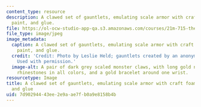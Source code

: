 ```yaml
---
content_type: resource
description: A clawed set of gauntlets, emulating scale armor with craft foam, beads,
  paint, and glue.
file: https://ol-ocw-studio-app-qa.s3.amazonaws.com/courses/21m-715-the-craft-of-costume-design-fall-2009/7d90294443ee2e9aae7fb0a9e8158b4b_IMG_0716.jpg
file_type: image/jpeg
image_metadata:
  caption: A clawed set of gauntlets, emulating scale armor with craft foam, beads,
    paint, and glue.
  credit: 'Credit: Photo by Leslie Held; gauntlets created by an anonymous MIT student.
    Used with permission.'
  image-alt: A pair of dark grey scaled monster claws, with long gold nails, scattered
    rhinestones in all colors, and a gold bracelet around one wrist.
resourcetype: Image
title: A clawed set of gauntlets, emulating scale armor with craft foam, beads, paint,
  and glue
uid: 7d902944-43ee-2e9a-ae7f-b0a9e8158b4b
---
```

